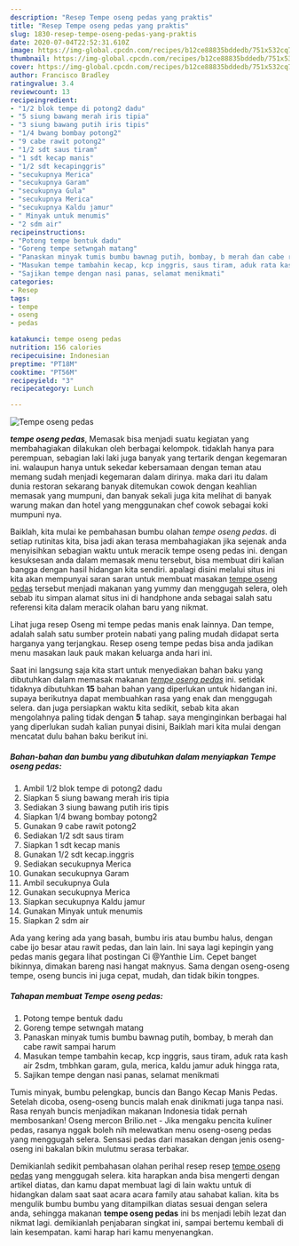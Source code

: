 ```yaml
---
description: "Resep Tempe oseng pedas yang praktis"
title: "Resep Tempe oseng pedas yang praktis"
slug: 1830-resep-tempe-oseng-pedas-yang-praktis
date: 2020-07-04T22:52:31.610Z
image: https://img-global.cpcdn.com/recipes/b12ce88835bddedb/751x532cq70/tempe-oseng-pedas-foto-resep-utama.jpg
thumbnail: https://img-global.cpcdn.com/recipes/b12ce88835bddedb/751x532cq70/tempe-oseng-pedas-foto-resep-utama.jpg
cover: https://img-global.cpcdn.com/recipes/b12ce88835bddedb/751x532cq70/tempe-oseng-pedas-foto-resep-utama.jpg
author: Francisco Bradley
ratingvalue: 3.4
reviewcount: 13
recipeingredient:
- "1/2 blok tempe di potong2 dadu"
- "5 siung bawang merah iris tipia"
- "3 siung bawang putih iris tipis"
- "1/4 bwang bombay potong2"
- "9 cabe rawit potong2"
- "1/2 sdt saus tiram"
- "1 sdt kecap manis"
- "1/2 sdt kecapinggris"
- "secukupnya Merica"
- "secukupnya Garam"
- "secukupnya Gula"
- "secukupnya Merica"
- "secukupnya Kaldu jamur"
- " Minyak untuk menumis"
- "2 sdm air"
recipeinstructions:
- "Potong tempe bentuk dadu"
- "Goreng tempe setwngah matang"
- "Panaskan minyak tumis bumbu bawnag putih, bombay, b merah dan cabe rawit sampai harum"
- "Masukan tempe tambahin kecap, kcp inggris, saus tiram, aduk rata kash air 2sdm, tmbhkan garam, gula, merica, kaldu jamur aduk hingga rata,"
- "Sajikan tempe dengan nasi panas, selamat menikmati"
categories:
- Resep
tags:
- tempe
- oseng
- pedas

katakunci: tempe oseng pedas 
nutrition: 156 calories
recipecuisine: Indonesian
preptime: "PT18M"
cooktime: "PT56M"
recipeyield: "3"
recipecategory: Lunch

---
```



![Tempe oseng pedas](https://img-global.cpcdn.com/recipes/b12ce88835bddedb/751x532cq70/tempe-oseng-pedas-foto-resep-utama.jpg)

<b><i>tempe oseng pedas</i></b>, Memasak bisa menjadi suatu kegiatan yang membahagiakan dilakukan oleh berbagai kelompok. tidaklah hanya para perempuan, sebagian laki laki juga banyak yang tertarik dengan kegemaran ini. walaupun hanya untuk sekedar kebersamaan dengan teman atau memang sudah menjadi kegemaran dalam dirinya. maka dari itu dalam dunia restoran sekarang banyak ditemukan cowok dengan keahlian memasak yang mumpuni, dan banyak sekali juga kita melihat di banyak warung makan dan hotel yang menggunakan chef cowok sebagai koki mumpuni nya.

Baiklah, kita mulai ke pembahasan bumbu olahan <i>tempe oseng pedas</i>. di setiap rutinitas kita, bisa jadi akan terasa membahagiakan jika sejenak anda menyisihkan sebagian waktu untuk meracik tempe oseng pedas ini. dengan kesuksesan anda dalam memasak menu tersebut, bisa membuat diri kalian bangga dengan hasil hidangan kita sendiri. apalagi disini melalui situs ini kita akan mempunyai saran saran untuk membuat masakan <u>tempe oseng pedas</u> tersebut menjadi makanan yang yummy dan menggugah selera, oleh sebab itu simpan alamat situs ini di handphone anda sebagai salah satu referensi kita dalam meracik olahan baru yang nikmat.

Lihat juga resep Oseng mi tempe pedas manis enak lainnya. Dan tempe, adalah salah satu sumber protein nabati yang paling mudah didapat serta harganya yang terjangkau. Resep oseng tempe pedas bisa anda jadikan menu masakan lauk pauk makan keluarga anda hari ini.


Saat ini langsung saja kita start untuk menyediakan bahan baku yang dibutuhkan dalam memasak makanan <u><i>tempe oseng pedas</i></u> ini. setidak tidaknya dibutuhkan <b>15</b> bahan bahan yang diperlukan untuk hidangan ini. supaya berikutnya dapat membuahkan rasa yang enak dan menggugah selera. dan juga persiapkan waktu kita sedikit, sebab kita akan mengolahnya paling tidak dengan <b>5</b> tahap. saya menginginkan berbagai hal yang diperlukan sudah kalian punyai disini, Baiklah mari kita mulai dengan mencatat dulu bahan baku berikut ini.

<!--inarticleads1-->

##### Bahan-bahan dan bumbu yang dibutuhkan dalam menyiapkan Tempe oseng pedas:

1. Ambil 1/2 blok tempe di potong2 dadu
1. Siapkan 5 siung bawang merah iris tipia
1. Sediakan 3 siung bawang putih iris tipis
1. Siapkan 1/4 bwang bombay potong2
1. Gunakan 9 cabe rawit potong2
1. Sediakan 1/2 sdt saus tiram
1. Siapkan 1 sdt kecap manis
1. Gunakan 1/2 sdt kecap.inggris
1. Sediakan secukupnya Merica
1. Gunakan secukupnya Garam
1. Ambil secukupnya Gula
1. Gunakan secukupnya Merica
1. Siapkan secukupnya Kaldu jamur
1. Gunakan  Minyak untuk menumis
1. Siapkan 2 sdm air


Ada yang kering ada yang basah, bumbu iris atau bumbu halus, dengan cabe ijo besar atau rawit pedas, dan lain lain. Ini saya lagi kepingin yang pedas manis gegara lihat postingan Ci @Yanthie Lim. Cepet banget bikinnya, dimakan bareng nasi hangat maknyus. Sama dengan oseng-oseng tempe, oseng buncis ini juga cepat, mudah, dan tidak bikin tongpes. 

<!--inarticleads2-->

##### Tahapan membuat Tempe oseng pedas:

1. Potong tempe bentuk dadu
1. Goreng tempe setwngah matang
1. Panaskan minyak tumis bumbu bawnag putih, bombay, b merah dan cabe rawit sampai harum
1. Masukan tempe tambahin kecap, kcp inggris, saus tiram, aduk rata kash air 2sdm, tmbhkan garam, gula, merica, kaldu jamur aduk hingga rata,
1. Sajikan tempe dengan nasi panas, selamat menikmati


Tumis minyak, bumbu pelengkap, buncis dan Bango Kecap Manis Pedas. Setelah dicoba, oseng-oseng buncis malah enak dinikmati juga tanpa nasi. Rasa renyah buncis menjadikan makanan Indonesia tidak pernah membosankan! Oseng mercon Brilio.net - Jika mengaku pencita kuliner pedas, rasanya nggak boleh nih melewatkan menu oseng-oseng pedas yang menggugah selera. Sensasi pedas dari masakan dengan jenis oseng-oseng ini bakalan bikin mulutmu serasa terbakar. 

Demikianlah sedikit pembahasan olahan perihal resep resep <u>tempe oseng pedas</u> yang menggugah selera. kita harapkan anda bisa mengerti dengan artikel diatas, dan kamu dapat membuat lagi di lain waktu untuk di hidangkan dalam saat saat acara acara family atau sahabat kalian. kita bs mengulik bumbu bumbu yang ditampilkan diatas sesuai dengan selera anda, sehingga makanan <b>tempe oseng pedas</b> ini bs menjadi lebih lezat dan nikmat lagi. demikianlah penjabaran singkat ini, sampai bertemu kembali di lain kesempatan. kami harap hari kamu menyenangkan.
